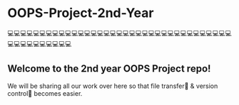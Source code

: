 # OOPS-Project-2nd-Year  

💻💻💻💻💻💻💻💻💻💻💻💻💻💻💻💻💻💻💻💻💻💻💻💻💻💻💻💻💻💻💻💻💻💻💻💻💻💻💻💻💻💻💻💻💻  
## Welcome to the 2nd year OOPS Project repo!  
We will be sharing all our work over here so that file transfer📩 & version control💾 becomes easier.  
